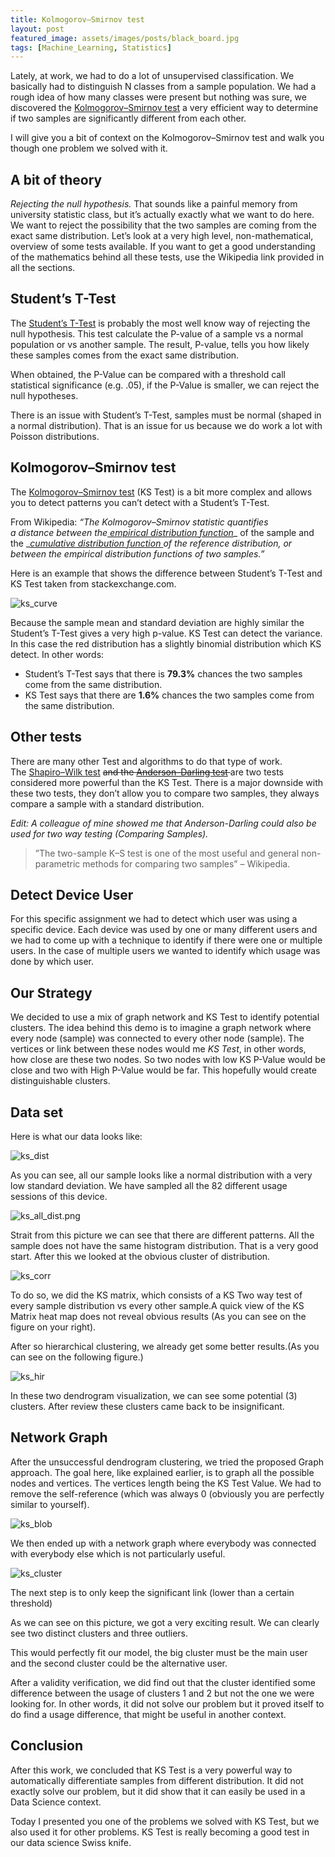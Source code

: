 ```yaml
---
title: Kolmogorov–Smirnov test
layout: post
featured_image: assets/images/posts/black_board.jpg
tags: [Machine_Learning, Statistics]
---
```

Lately, at work, we had to do a lot of unsupervised classification. We basically had to distinguish N classes from a sample population. We had a rough idea of how many classes were present but nothing was sure, we discovered the <a href="https://en.wikipedia.org/wiki/Kolmogorov%E2%80%93Smirnov_test" target="_blank" rel="nofollow noopener">Kolmogorov–Smirnov test</a> a very efficient way to determine if two samples are significantly different from each other.
<!--more-->

I will give you a bit of context on the Kolmogorov–Smirnov test and walk you though one problem we solved with it.

## A bit of theory

_Rejecting the null hypothesis._ That sounds like a painful memory from university statistic class, but it’s actually exactly what we want to do here. We want to reject the possibility that the two samples are coming from the exact same distribution. Let’s look at a very high level, non-mathematical, overview of some tests available. If you want to get a good understanding of the mathematics behind all these tests, use the Wikipedia link provided in all the sections.

## Student’s T-Test

The <a href="https://en.wikipedia.org/wiki/Student%27s_t-test" target="_blank" rel="nofollow noopener">Student’s T-Test</a> is probably the most well know way of rejecting the null hypothesis. This test calculate the P-value of a sample vs a normal population or vs another sample. The result, P-value, tells you how likely these samples comes from the exact same distribution.

When obtained, the P-Value can be compared with a threshold call statistical significance (e.g. .05), if the P-Value is smaller, we can reject the null hypotheses.

There is an issue with Student’s T-Test, samples must be normal (shaped in a normal distribution). That is an issue for us because we do work a lot with Poisson distributions.

## Kolmogorov–Smirnov test

The <a href="https://en.wikipedia.org/wiki/Kolmogorov%E2%80%93Smirnov_test" target="_blank" rel="nofollow noopener">Kolmogorov–Smirnov test</a> (KS Test) is a bit more complex and allows you to detect patterns you can’t detect with a Student’s T-Test.

From Wikipedia: _“The Kolmogorov–Smirnov statistic quantifies a distance between the_<a href="https://en.wikipedia.org/wiki/Empirical_distribution_function" target="_blank" rel="nofollow noopener"><em> empirical distribution function</em></a>_ of the sample and the _<a href="https://en.wikipedia.org/wiki/Cumulative_distribution_function" target="_blank" rel="nofollow noopener"><em>cumulative distribution function </em></a>_of the reference distribution, or between the empirical distribution functions of two samples.”_

Here is an example that shows the difference between Student’s T-Test and KS Test taken from stackexchange.com.

![ks_curve](assets/images/posts/KS_curve.png#center)

Because the sample mean and standard deviation are highly similar the Student’s T-Test gives a very high p-value. KS Test can detect the variance. In this case the red distribution has a slightly binomial distribution which KS detect. In other words:

* Student’s T-Test says that there is **79.3%** chances the two samples come from the same distribution.
* KS Test says that there are **1.6%** chances the two samples come from the same distribution.

## Other tests

There are many other Test and algorithms to do that type of work. The <a href="https://en.wikipedia.org/wiki/Shapiro%E2%80%93Wilk_test" target="_blank" rel="nofollow noopener">Shapiro–Wilk test</a> <del>and the <a href="https://en.wikipedia.org/wiki/Anderson%E2%80%93Darling_test" target="_blank" rel="nofollow noopener"><del>Anderson–Darling tes</del>t</a> </del>are two tests considered more powerful than the KS Test. There is a major downside with these two tests, they don’t allow you to compare two samples, they always compare a sample with a standard distribution.

_Edit: A colleague of mine showed me that Anderson-Darling could also be used for two way testing (Comparing Samples)._

> ”The two-sample K–S test is one of the most useful and general non-parametric methods for comparing two samples” &#8211; Wikipedia.

## Detect Device User

For this specific assignment we had to detect which user was using a specific device. Each device was used by one or many different users and we had to come up with a technique to identify if there were one or multiple users. In the case of multiple users we wanted to identify which usage was done by which user.

## Our Strategy

We decided to use a mix of graph network and KS Test to identify potential clusters. The idea behind this demo is to imagine a graph network where every node (sample) was connected to every other node (sample). The vertices or link between these nodes would me _KS Test_, in other words, how close are these two nodes. So two nodes with low KS P-Value would be close and two with High P-Value would be far. This hopefully would create distinguishable clusters.

## Data set

Here is what our data looks like:

![ks_dist](assets/images/posts/ks_one_dist.png#center)

As you can see, all our sample looks like a normal distribution with a very low standard deviation. We have sampled all the 82 different usage sessions of this device.

![ks_all_dist.png](assets/images/posts/ks_all_dist.png#center)

Strait from this picture we can see that there are different patterns. All the sample does not have the same histogram distribution. That is a very good start. After this we looked at the obvious cluster of distribution.

![ks_corr](assets/images/posts/ks_corr.png#left)

To do so, we did the KS matrix, which consists of a KS Two way test of every sample distribution vs every other sample.A quick view of the KS Matrix heat map does not reveal obvious results (As you can see on the figure on your right).

After so hierarchical clustering, we already get some better results.(As you can see on the following figure.)

![ks_hir](assets/images/posts/ks_hir.png#center)

In these two dendrogram visualization, we can see some potential (3) clusters. After review these clusters came back to be insignificant.

## Network Graph

After the unsuccessful dendrogram clustering, we tried the proposed Graph approach. The goal here, like explained earlier, is to graph all the possible nodes and vertices. The vertices length being the KS Test Value. We had to remove the self-reference (which was always 0 (obviously you are perfectly similar to yourself).

![ks_blob](assets/images/posts/ks_blob.png#center)

We then ended up with a network graph where everybody was connected with everybody else which is not particularly useful.

![ks_cluster](assets/images/posts/ks_cluster.png#center)

The next step is to only keep the significant link (lower than a certain threshold)

As we can see on this picture, we got a very exciting result. We can clearly see two distinct clusters and three outliers.

This would perfectly fit our model, the big cluster must be the main user and the second cluster could be the alternative user.

After a validity verification, we did find out that the cluster identified some difference between the usage of clusters 1 and 2 but not the one we were looking for. In other words, it did not solve our problem but it proved itself to do find a usage difference, that might be useful in another context.

## Conclusion

After this work, we concluded that KS Test is a very powerful way to automatically differentiate samples from different distribution. It did not exactly solve our problem, but it did show that it can easily be used in a Data Science context.

Today I presented you one of the problems we solved with KS Test, but we also used it for other problems. KS Test is really becoming a good test in our data science Swiss knife.
